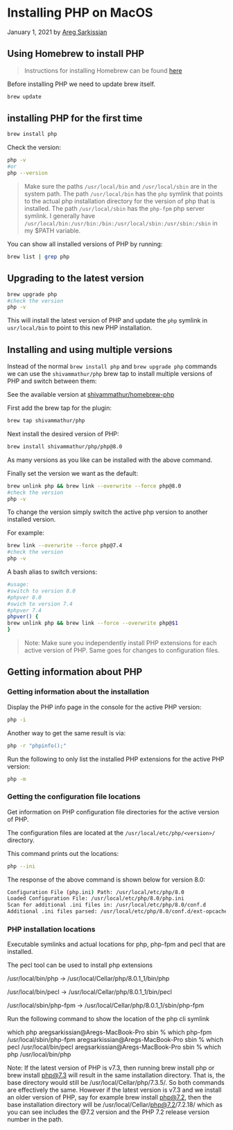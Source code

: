 # Installing PHP on MacOS

January 1, 2021 by [Areg Sarkissian](https://aregsar.com/about)

## Using Homebrew to install PHP

> Instructions for installing Homebrew can be found [here](https://brew.sh)

Before installing PHP we need to update brew itself.

```bash
brew update
```

## installing PHP for the first time

```bash
brew install php
```

Check the version:

```bash
php -v
#or
php --version
```

> Make sure the paths `/usr/local/bin` and `/usr/local/sbin` are in the system path. The path `/usr/local/bin` has the `php` symlink that points to the actual php installation directory for the version of php that is installed. The path `/usr/local/sbin` has the `php-fpm` php server symlink. I generally have `/usr/local/bin:/usr/bin:/bin:/usr/local/sbin:/usr/sbin:/sbin` in my $PATH variable.

You can show all installed versions of PHP by running:

```bash
brew list | grep php
```

## Upgrading to the latest version

```bash
brew upgrade php
#check the version
php -v
```

This will install the latest version of PHP and update the `php` symlink in `usr/local/bin` to point to this new PHP installation.

## Installing and using multiple versions

Instead of the normal `brew install php` and `brew upgrade php` commands we can use the `shivammathur/php` brew tap to install multiple versions of PHP and switch between them:

See the available version at [shivammathur/homebrew-php](https://github.com/shivammathur/homebrew-php)

First add the brew tap for the plugin:

```bash
brew tap shivammathur/php
```

Next install the desired version of PHP:

```bash
brew install shivammathur/php/php@8.0
```

As many versions as you like can be installed with the above command.

Finally set the version we want as the default:

```bash
brew unlink php && brew link --overwrite --force php@8.0
#check the version
php -v
```

To change the version simply switch the active php version to another installed version.

For example:

```bash
brew link --overwrite --force php@7.4
#check the version
php -v
```

A bash alias to switch versions:

```bash
#usage:
#switch to version 8.0
#phpver 8.0
#swich to version 7.4
#phpver 7.4
phpver() {
brew unlink php && brew link --force --overwrite php@$1
}
```

> Note: Make sure you independently install PHP extensions for each active version of PHP. Same goes for changes to configuration files.

## Getting information about PHP

### Getting information about the installation

Display the PHP info page in the console for the active PHP version:

```bash
php -i
```

Another way to get the same result is via:

```bash
php -r "phpinfo();"
```

Run the following to only list the installed PHP extensions for the active PHP version:

```bash
php -m
```

### Getting the configuration file locations

Get information on PHP configuration file directories for the active version of PHP.

The configuration files are located at the `/usr/local/etc/php/<version>/` directory.

This command prints out the locations:

```bash
php --ini
```

The response of the above command is shown below for version 8.0:

```bash
Configuration File (php.ini) Path: /usr/local/etc/php/8.0
Loaded Configuration File: /usr/local/etc/php/8.0/php.ini
Scan for additional .ini files in: /usr/local/etc/php/8.0/conf.d
Additional .ini files parsed: /usr/local/etc/php/8.0/conf.d/ext-opcache.ini
```

### PHP installation locations

Executable symlinks and actual locations for php, php-fpm and pecl that are installed.

The pecl tool can be used to install php extensions

/usr/local/bin/php -> /usr/local/Cellar/php/8.0.1_1/bin/php

/usr/local/bin/pecl -> /usr/local/Cellar/php/8.0.1_1/bin/pecl

/usr/local/sbin/php-fpm -> /usr/local/Cellar/php/8.0.1_1/sbin/php-fpm

Run the following command to show the location of the php cli symlink

which php
aregsarkissian@Aregs-MacBook-Pro sbin % which php-fpm
/usr/local/sbin/php-fpm
aregsarkissian@Aregs-MacBook-Pro sbin % which pecl
/usr/local/bin/pecl
aregsarkissian@Aregs-MacBook-Pro sbin % which php
/usr/local/bin/php

Note: If the latest version of PHP is v7.3, then running brew install php or brew install php@7.3 will result in the same installation directory. That is, the base directory would still be /usr/local/Cellar/php/7.3.5/. So both commands are effectively the same. However if the latest version is v7.3 and we install an older version of PHP, say for example brew install php@7.2, then the base installation directory will be /usr/local/Cellar/php@7.2/7.2.18/ which as you can see includes the @7.2 version and the PHP 7.2 release version number in the path.

